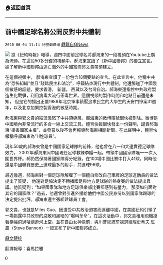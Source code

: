 ###  [:house:返回首頁](https://github.com/ourhimalayas/txt)
---

## 前中國足球名將公開反對中共體制
`2020-06-04 11:14 秘密翻译组` [轉載自GNews](https://gnews.org/zh-hant/222619/)

![](https://s3.amazonaws.com/gnews-media-offload/wp-content/uploads/2020/06/04110058/Screen-Shot-2020-06-05-at-1.00.43-am.png)
據《紐約時報》報導，週四中國前足球名將郝海東的一段視頻在Youtube上廣為流傳。在這段50多分鐘的視頻中，郝海東宣讀了《新中國聯邦》的獨立宣言。據了解新中國聯邦由逃亡海外的中國富商郭文貴帶領建立。

在這個視頻中， 郝海東宣讀了一份包含18個要點的宣言。在此宣言中，他稱中共為“恐怖組織”並且“踐踏民主和法治”，呼籲結束現行中共體制。他還觸碰了中國幾個敏感的話題，要求香港， 新疆， 西藏以及台灣自治。郝海東還指控中共政府製造生化戰爭，利用病毒大流行荼毒世界。這個視頻的製作時間和地點目前還是未知， 但是它的播出正值1989年北京軍事鎮壓追求民主的大學生的天安門慘案31週年，以及北京加緊控製香港的敏感時期。

郝海東與郭文貴的結盟激怒了中共領導層。郝海東的微博賬號很快被刪除。微博是中國境內非常流行的多合一線上交流工具。體育快報很快發出一份聲明，譴責郝海東“損害國家主權”，並發誓以後不會再報導郝海東相關新聞。在此聲明中，體育快報稱呼郝海東為“H姓球員”。

現年50歲的郝海東曾是中國國家足球隊的前鋒，他也曾在八一和大連實德足球隊效力。 2002年郝海東同中國現任足球教練李鐵一起，帶領中國國家隊唯一一次入圍世界杯。郝仍然保持著國家隊得分紀錄，在100場中國比賽中打入41球，同時他還是中國聯賽歷史上進球最多的射手，共進球96球。

最近幾週，郝海東對一個足球隊解雇了一個擅自修改自己車牌的足球運動員的做法提出了質疑， 他還對足協決定不轉播國足與地方足球隊的熱身賽的做法提出異議。他質疑到：“如果國家隊和地方足球俱樂部比賽都感到有壓力， 那麼如何面對其它的國家隊？”過去，他還曾對引進外援給他們中國公民身份以到國家隊踢球的決定提出批評。郝海東還主張組建球員工會。

郭文貴，也就是Miles Guo，因遭受中共政治迫害而逃離中國，在美國紐約引領了一場揭露中共政府的腐敗和黑暗的“爆料革命”。在這次活動中，郭文貴租用飛機掛著橫幅飛過哈德遜河上空。並在自由女神像前，與川普總統前競選經理史蒂夫.班農（Steve Bannon）一起宣布了新中國聯邦成立。

[原文鏈接](https://www.nytimes.com/aponline/2020/06/04/sports/soccer/ap-soc-china-hao.html?searchResultPosition=1)

翻譯報導：喜馬拉雅

0
